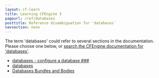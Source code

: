 ```yaml
---
layout: cf-learn
title: Learning CFEngine 3
pageurl: /ref/databases
posttitle: Reference disambiguation for 'databases'
navsection: none
---
```


The term 'databases' could refer to several sections in the documentation. Please choose one below, or
[search the CFEngine documentation for 'databases'](http://cfengine.com/docs/latest/search.html?q=databases).

- [databases - configure a database \#\#\#](http://cfengine.com/docs/latest/guide-writing-and-serving-policy-promises-available-in-cfengine.html#databases-configure-a-database-###)
- [databases](http://cfengine.com/docs/latest/reference-promise-types-databases.html#databases)
- [Databases Bundles and Bodies](http://cfengine.com/docs/latest/reference-standard-library-databases.html#databases-bundles-and-bodies)

